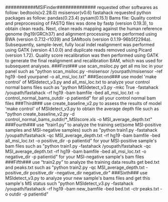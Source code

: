 ###########MSIFinder##############
requested other softwares as follow:
bedtools(v2.28.0)
msisensor(v0.6)
fastahack
requested python packages as follow:
pandas(0.23.4)
pysam(0.15.1)
Bams file:
Quality control and preprocessing of FASTQ files was done by fastp (version 0.19.3), to obtain clean reads. Next, clean reads mapping against the human reference genome (hg19/GRCh37) and alignment processing were performed using BWA (version 0.7.12-r1039) and SAMtools (version 0.1.19-96b5f2294a). Subsequently, sample-level, fully local indel realignment was performed using GATK (version 4.1.0.0) and duplicate reads removed using Picard (version 1.72). Quality score recalibration was then performed using GATK to generate the final realignment and recalibration BAM, which was used for subsequent analyses.
###First###
use scan_msiloc.py get all ms loc in your panel 
such as "python scan_msiloc.py -msisensor /yourpath/msisensor -ref hg19 -bed yourpanel -o all_msi_loc.txt"
###Second###
use model 'make control' of MSIdetect_v3.py and all_msi_loc.txt to analyze your control normal bams files
such as "python MSIdetect_v3.py -mkc True -fastahack /youpath/fastahack -rf hg19 -bam bamfile -bed all_msi_loc.txt -o control_normal_bams_outdir -p patientid" for all your control normal bam files
###Third###
use create_baseline_v2.py to assess the results of model 'make control' of MSIdetect_v3.py to obtain the average depth file
such as "python create_baseline_v2.py -d control_normal_bams_outdir/*_MSIscore.xls -o MSI_average_depth.txt"
###Fourth###
use “train1.py” to analyze the training set(some MSI-positive samples and MSI-negative samples)
such as "python train1.py -fastahack /youpath/fastahack -qc MSI_average_depth.txt -rf hg19 -bam bamfile -bed all_msi_loc.txt -o positive_dir -p patientid" for your MSI-positive sample's bam files
such as "python train1.py -fastahack /youpath/fastahack -qc MSI_average_depth.txt -rf hg19 -bam bamfile -bed all_msi_loc.txt -o negative_dir -p patientid" for your MSI-negative sample's bam files
###Fifth###
use “train2.py” to analyze the training data results get bed.txt and peaks.txt
such as "python train2.py -qc MSI_average_depth.txt -positive_dir positive_dir -negative_dir negative_dir"
###Sixth###
use MSIdetect_v3.py to analyze your new sample's bams files and get this sample's MS status
such "python MSIdetect_v3.py -fastahack /youpath/fastahack -rf hg19 -bam new_bamfile -bed bed.txt -ctr peaks.txt -o outdir -p patientid"
